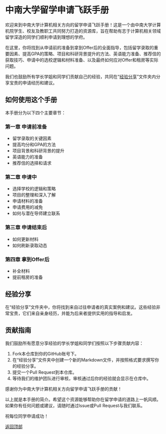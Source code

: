 # 中南大学留学申请飞跃手册

欢迎来到中南大学计算机相关方向的留学申请飞跃手册！这是一个由中南大学计算机院学生、校友及教职工共同努力打造的资源库，旨在帮助有志于计算机相关领域留学深造的同学们顺利申请到理想的学府。

在这里，你将找到从申请前的准备到拿到Offer后的全面指导，包括留学录取的重要因素、提高GPA的策略、项目和科研背景提升的方法、英语能力准备、推荐信的获取技巧、申请中的选校逻辑和材料准备、以及最终如何应对Offer和租房等实际问题。

我们也鼓励所有学长学姐和同学们贡献自己的经验，共同在“[经验分享](https://github.com/FeijiangHan/CSU-Application-Handbook/tree/main/%E7%BB%8F%E9%AA%8C%E5%88%86%E4%BA%AB)”文件夹内分享宝贵的申请经历和建议。

## 如何使用这个手册

本手册分为以下四个主要章节：

### 第一章 申请前准备
- 留学录取的关键因素
- 提高均分和GPA的方法
- 项目背景和科研背景的提升
- 英语能力的准备
- 推荐信的选择和请求

### 第二章 申请中
- 选择学校的逻辑和策略
- 项目的整理和深入了解
- 申请材料的准备
- 申请费用的减免
- 如何与潜在导师建立联系

### 第三章 申请结束后
- 如何更新材料
- 如何刷新录取动态

### 第四章 拿到Offer后
- 补全材料
- 提前租房的准备

## 经验分享

在“经验分享”文件夹中，你将找到来自过往申请者的真实案例和建议。这些经验非常宝贵，它们来自亲身经历，并能为后来者提供实用的指导和启发。

## 贡献指南

我们鼓励所有愿意分享经验的学长学姐和同学们按照以下步骤贡献内容：

1. Fork本仓库到你的GitHub账号下。
2. 在“经验分享”文件夹中创建一个新的Markdown文件，并按照格式要求撰写你的经验分享。
3. 提交一个Pull Request到本仓库。
4. 等待我们的维护团队进行审核，审核通过后你的经验就会显示在仓库中。

感谢你为中南大学计算机相关方向留学申请飞跃手册的贡献！

以上就是本手册的简介。希望这个资源能够帮助你在留学申请的道路上一帆风顺。如果你有任何问题或建议，请随时通过Issue或Pull Request与我们联系。

祝每位同学申请成功！

[返回顶部](#中南大学计算机相关方向留学申请飞跃手册)




